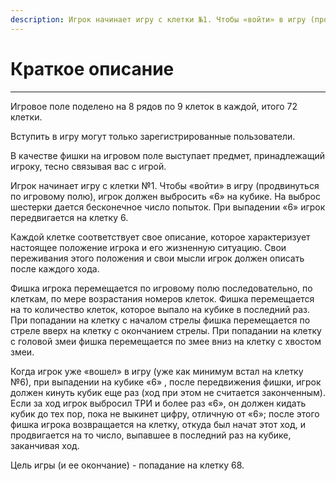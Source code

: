 ```yaml
---
description: Игрок начинает игру с клетки №1. Чтобы «войти» в игру (продвинуться по игровому полю), игрок должен выбросить «6» на кубике. На выброс шестерки дается бесконечное число попыток. При выпадении «6» игрок передвигается на клетку 6. 
---
```

#  Краткое описание


---
Игровое поле поделено на 8 рядов по 9 клеток в каждой, итого 72 клетки. 

Вступить в игру могут только зарегистрированные пользователи. 

В качестве фишки на игровом поле выступает предмет, принадлежащий игроку, тесно связывая вас с игрой. 

Игрок начинает игру с клетки №1. Чтобы «войти» в игру (продвинуться по игровому полю), игрок должен выбросить «6» на кубике. На выброс шестерки дается бесконечное число попыток. При выпадении «6» игрок передвигается на клетку 6. 

Каждой клетке соответствует свое описание, которое характеризует настоящее положение игрока и его жизненную ситуацию. Свои переживания этого положения и свои мысли игрок должен описать после каждого хода. 

Фишка игрока перемещается по игровому полю последовательно, по клеткам, по мере возрастания номеров клеток. Фишка перемещается на то количество клеток, которое выпало на кубике в последний раз. При попадании на клетку с началом стрелы фишка перемещается по стреле вверх на клетку с окончанием стрелы. При попадании на клетку с головой змеи фишка перемещается по змее вниз на клетку с хвостом змеи. 

Когда игрок уже «вошел» в игру (уже как минимум встал на клетку №6), при выпадении на кубике «6» , после передвижения фишки, игрок должен кинуть кубик еще раз (ход при этом не считается законченным). Если за ход игрок выбросил ТРИ и более раз «6», он должен кидать кубик до тех пор, пока не выкинет цифру, отличную от «6»; после этого фишка игрока возвращается на клетку, откуда был начат этот ход, и продвигается на то число, выпавшее в последний раз на кубике, заканчивая ход. 

Цель игры (и ее окончание) - попадание на клетку 68.
